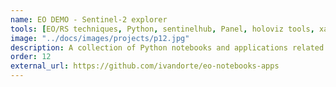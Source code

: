 ```yaml
---
name: EO DEMO - Sentinel-2 explorer
tools: [EO/RS techniques, Python, sentinelhub, Panel, holoviz tools, xarray]
image: "../docs/images/projects/p12.jpg"
description: A collection of Python notebooks and applications related to Earth Observation (EO) sector.
order: 12
external_url: https://github.com/ivandorte/eo-notebooks-apps
---
```

